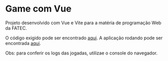 # Game com Vue

Projeto desenvolvido com Vue e Vite para a matéria de programação Web da FATEC.

O código exigido pode ser encontrado [aqui](/src/App.vue).
A aplicação rodando pode ser encontrada [aqui](https://fatec-ps-game.vercel.app/).

Obs: para conferir os logs das jogadas, utilizae o console do navegador.